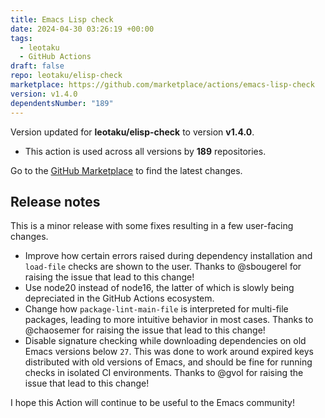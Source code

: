 ```yaml
---
title: Emacs Lisp check
date: 2024-04-30 03:26:19 +00:00
tags:
  - leotaku
  - GitHub Actions
draft: false
repo: leotaku/elisp-check
marketplace: https://github.com/marketplace/actions/emacs-lisp-check
version: v1.4.0
dependentsNumber: "189"
---
```



Version updated for **leotaku/elisp-check** to version **v1.4.0**.
- This action is used across all versions by **189** repositories.

Go to the [GitHub Marketplace](https://github.com/marketplace/actions/emacs-lisp-check) to find the latest changes.

## Release notes

This is a minor release with some fixes resulting in a few user-facing changes.

* Improve how certain errors raised during dependency installation and `load-file` checks are shown to the user. Thanks to @sbougerel for raising the issue that lead to this change!
* Use node20 instead of node16, the latter of which is slowly being depreciated in the GitHub Actions ecosystem.
* Change how `package-lint-main-file` is interpreted for multi-file packages, leading to more intuitive behavior in most cases. Thanks to @chaosemer for raising the issue that lead to this change!
* Disable signature checking while downloading dependencies on old Emacs versions below `27`. This was done to work around expired keys distributed with old versions of Emacs, and should be fine for running checks in isolated CI environments. Thanks to @gvol for raising the issue that lead to this change!

I hope this Action will continue to be useful to the Emacs community!
